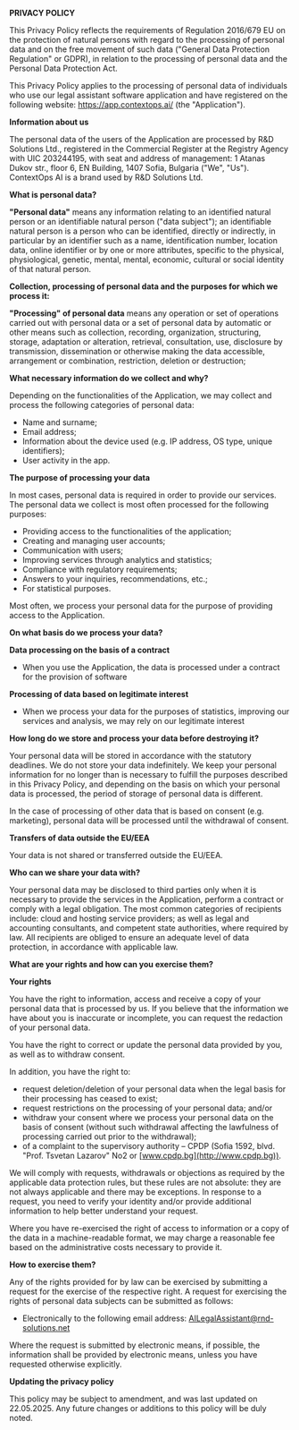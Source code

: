 
**PRIVACY POLICY**

This Privacy Policy reflects the requirements of Regulation 2016/679 EU on the protection of natural persons with regard to the processing of personal data and on the free movement of such data ("General Data Protection Regulation" or GDPR), in relation to the processing of personal data and the Personal Data Protection Act.

This Privacy Policy applies to the processing of personal data of individuals who use our legal assistant software application and have registered on the following website: <https://app.contextops.ai/> (the "Application").

**Information about us**

The personal data of the users of the Application are processed by R&D Solutions Ltd., registered in the Commercial Register at the Registry Agency with UIC 203244195, with seat and address of management: 1 Atanas Dukov str., floor 6, EN Building, 1407 Sofia, Bulgaria ("We", "Us"). ContextOps AI is a brand used by R&D Solutions Ltd.

**What is personal data?**

**"Personal data"** means any information relating to an identified natural person or an identifiable natural person ("data subject"); an identifiable natural person is a person who can be identified, directly or indirectly, in particular by an identifier such as a name, identification number, location data, online identifier or by one or more attributes, specific to the physical, physiological, genetic, mental, mental, economic, cultural or social identity of that natural person.

**Collection, processing of personal data and the purposes for which we process it:**

**"Processing" of personal data** means any operation or set of operations carried out with personal data or a set of personal data by automatic or other means such as collection, recording, organization, structuring, storage, adaptation or alteration, retrieval, consultation, use, disclosure by transmission, dissemination or otherwise making the data accessible, arrangement or combination, restriction, deletion or destruction;

**What necessary information do we collect and why?**

Depending on the functionalities of the Application, we may collect and process the following categories of personal data:

- Name and surname;
- Email address;
- Information about the device used (e.g. IP address, OS type, unique identifiers);
- User activity in the app.

**The purpose of processing your data**

In most cases, personal data is required in order to provide our services. The personal data we collect is most often processed for the following purposes:

- Providing access to the functionalities of the application;
- Creating and managing user accounts;
- Communication with users;
- Improving services through analytics and statistics;
- Compliance with regulatory requirements;
- Answers to your inquiries, recommendations, etc.;
- For statistical purposes.

Most often, we process your personal data for the purpose of providing access to the Application.

**On what basis do we process your data?**

**Data processing on the basis of a contract**

- When you use the Application, the data is processed under a contract for the provision of software

**Processing of data based on legitimate interest**

- When we process your data for the purposes of statistics, improving our services and analysis, we may rely on our legitimate interest

**How long do we store and process your data before destroying it?**

Your personal data will be stored in accordance with the statutory deadlines. We do not store your data indefinitely. We keep your personal information for no longer than is necessary to fulfill the purposes described in this Privacy Policy, and depending on the basis on which your personal data is processed, the period of storage of personal data is different.

In the case of processing of other data that is based on consent (e.g. marketing), personal data will be processed until the withdrawal of consent.

**Transfers of data outside the EU/EEA**

Your data is not shared or transferred outside the EU/EEA.

**Who can we share your data with?**

Your personal data may be disclosed to third parties only when it is necessary to provide the services in the Application, perform a contract or comply with a legal obligation. The most common categories of recipients include: cloud and hosting service providers; as well as legal and accounting consultants, and competent state authorities, where required by law. All recipients are obliged to ensure an adequate level of data protection, in accordance with applicable law.

**What are your rights and how can you exercise them?**

**Your rights**

You have the right to information, access and receive a copy of your personal data that is processed by us. If you believe that the information we have about you is inaccurate or incomplete, you can request the redaction of your personal data.

You have the right to correct or update the personal data provided by you, as well as to withdraw consent.

In addition, you have the right to:

- request deletion/deletion of your personal data when the legal basis for their processing has ceased to exist;
- request restrictions on the processing of your personal data; and/or
- withdraw your consent where we process your personal data on the basis of consent (without such withdrawal affecting the lawfulness of processing carried out prior to the withdrawal);
- of a complaint to the supervisory authority – CPDP (Sofia 1592, blvd. "Prof. Tsvetan Lazarov" No2 or [www.cpdp.bg](http://www.cpdp.bg)).

We will comply with requests, withdrawals or objections as required by the applicable data protection rules, but these rules are not absolute: they are not always applicable and there may be exceptions. In response to a request, you need to verify your identity and/or provide additional information to help better understand your request.

Where you have re-exercised the right of access to information or a copy of the data in a machine-readable format, we may charge a reasonable fee based on the administrative costs necessary to provide it.

**How to exercise them?**

Any of the rights provided for by law can be exercised by submitting a request for the exercise of the respective right. A request for exercising the rights of personal data subjects can be submitted as follows:

- Electronically to the following email address: [AILegalAssistant@rnd-solutions.net](mailto:AILegalAssistant@rnd-solutions.net)

Where the request is submitted by electronic means, if possible, the information shall be provided by electronic means, unless you have requested otherwise explicitly.

**Updating the privacy policy**

This policy may be subject to amendment, and was last updated on 22.05.2025. Any future changes or additions to this policy will be duly noted.